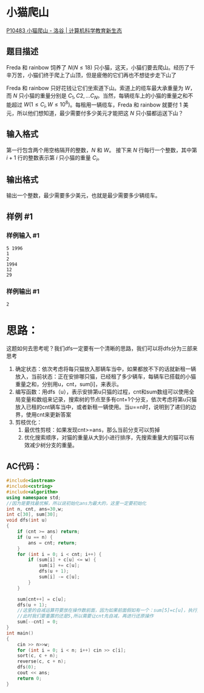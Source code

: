 # 小猫爬山

[P10483 小猫爬山 - 洛谷 | 计算机科学教育新生态](https://www.luogu.com.cn/problem/P10483)

## 题目描述

Freda 和 rainbow 饲养了 $N(N\le 18)$ 只小猫，这天，小猫们要去爬山。经历了千辛万苦，小猫们终于爬上了山顶，但是疲倦的它们再也不想徒步走下山了

Freda 和 rainbow 只好花钱让它们坐索道下山。索道上的缆车最大承重量为 $W$，而 $N$ 只小猫的重量分别是 $C_1,C2,\dots C_N$。当然，每辆缆车上的小猫的重量之和不能超过 $W(1\le C_i,W \le 10^8)$。每租用一辆缆车，Freda 和 rainbow 就要付 $1$ 美元，所以他们想知道，最少需要付多少美元才能把这 $N$ 只小猫都运送下山？

## 输入格式

第一行包含两个用空格隔开的整数，$N$ 和 $W$。
接下来 $N$ 行每行一个整数，其中第 $i+1$ 行的整数表示第 $i$ 只小猫的重量 $C_i$。

## 输出格式

输出一个整数，最少需要多少美元，也就是最少需要多少辆缆车。

## 样例 #1

### 样例输入 #1

```
5 1996
1
2
1994
12
29
```

### 样例输出 #1

```
2
```

# 思路：

这题如何去思考呢？我们dfs一定要有一个清晰的思路，我们可以将dfs分为三部来思考

1. 确定状态：依次考虑将每只猫放入那辆车当中，如果都放不下的话就新租一辆放入，当前状态：正在安排哪只猫，已经租了多少辆车，每辆车已搭载的小猫重量之和，分别用u，cnt，sum[i]，来表示。
2. 编写函数：用dfs（u），表示安排第u只猫的过程，cnt和sum数组可以使用全局变量和数组来记录，搜索树的节点至多有cnt+1个分支，依次考虑将第u只猫放入已租的cnt辆车当中，或者新租一辆使用。当u==n时，说明到了递归的边界，使用cnt来更新答案
3. 剪枝优化：
   1. 最优性剪枝：如果发现cnt>=ans，那么当前分支可以剪掉
   2. 优化搜索顺序，对猫的重量从大到小进行排序，先搜索重量大的猫可以有效减少树分支的重量。

## AC代码：

```cpp
#include<iostream>
#include<cstring>
#include<algorithm>
using namespace std;
//因为是要找最优解，所以说初始化ans为最大的，这里一定要初始化
int n, cnt, ans=30,w;
int c[30], sum[30];
void dfs(int u)
{
	if (cnt >= ans) return;
	if (u == n) {
		ans = cnt; return;
	}
	for (int i = 0; i < cnt; i++) {
		if (sum[i] + c[u] <= w) {
			sum[i] += c[u];
			dfs(u + 1);
			sum[i] -= c[u];
		}
	}

	sum[cnt++] = c[u];
	dfs(u + 1);
	//这里的自减运算符要放在操作数前面，因为如果前面假如有一个：sum[5]=c[u]，执行完以后，cnt变为6了，
    //此时我们要重置的还是5,所以需要让cnt先自减，再进行还原操作
	sum[--cnt] = 0;
}
int main()
{
	cin >> n>>w;
	for (int i = 0; i < n; i++) cin >> c[i];
	sort(c, c + n);
	reverse(c, c + n);
	dfs(0);
	cout << ans;
	return 0;
}
```

